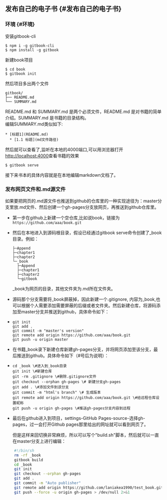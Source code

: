## 发布自己的电子书 {#发布自己的电子书}

### 环境 {#环境}

安装gitbook-cli

```
$ npm i -g gitbook-cli
$ npm install -g gitbook
```

新建book项目

```
$ cd book
$ gitbook init
```

然后项目多出两个文件

```
gitbook/
├── README.md
└── SUMMARY.md
```

README.md 和 SUMMARY.md 是两个必须文件，README.md 是对书籍的简单介绍。SUMMARY.md 是书籍的目录结构。  
编辑SUMMARY.md类似如下:

```
* [标题1](README.md)
  * [1.1 标题](md文件路径)
```

然后就可以查看了,监听在本地的4000端口,可以用浏览器打开[http://localhost:4000](http://localhost:4000/)查看书籍的效果

```
$ gitbook serve
```

接下来书本的具体内容就是在本地编辑markdown文档了。

### 发布网页文件和.md源文件

如果要把网页的.md源文件也推送到github的仓库里的一种实现途径为：master分支里放.md文件、然后创建一个gh-pages分支放网页，再推送到github仓库里。

* 第一步在github上新建一个空仓库,比如说book，链接为
  `https://github.com/aaa/book.git`
* 然后在本地进入到源码根目录，假设已经通过gitbook serve命令创建了\_book目录。例如：

  ```
  ├─Append
  ├─chapter1
  ├─chapter2
  └─_book
    ├─Append
    ├─chapter1
    ├─chapter2
    └─gitbook
  ```

  \_book为网页的目录，其他文件夹为.md所在文件夹。

* 源码那个分支需要将\_book屏蔽掉，因此新建一个.gitignore, 内容为\_book,也可以根据个人需要添加需要屏蔽的后缀或者文件夹。然后新建仓库，将源码添加至master分支并推送到github，具体命令如下：

* ```
  git init
  git add .
  git commit -m "master's version"
  git remote add origin https://github.com/aaa/book.git
  git push -u origin master
  ```
* 在书籍\_book录下新建仓库新建gh-pages分支，并将网页添加至该分支，最后推送到github。具体命令如下（\#号后为说明）：

* ```
  cd _book \#进入到_book目录
  git init \#新建仓库
  git -rm .gitignore \#删除.gitignore文件
  git checkout --orphan gh-pages \# 新建分支gh-pages
  git add . \#添加文件到该分支
  git commit -m "html's branch" \# 生成版本
  git remote add origin https://github.com/aaa/book.git \#给远程仓库设置昵称
  git push -u origin gh-pages \#推送gh-pages分支内容到远程
  ```
* 最后在github进入到项目，settings-GitHub Pages-source-选择gh-pages，过一会打开Github pages那里给出的网址就可以看到网页了。

  但是这样来回切换非常麻烦，所以可以写个"build.sh"脚本，然后就可以一直在master分支上进行编辑：

```bash
    #!/bin/sh
    rm -rf _book
    gitbook build
    cd _book
    git init 
    git checkout --orphan gh-pages
    git add .
    git commit -m "Auto publisher"
    git remote add origin https://github.com/laniakea1990/test_book.git 
    git push --force -u origin gh-pages > /dev/null 2>&1
```



